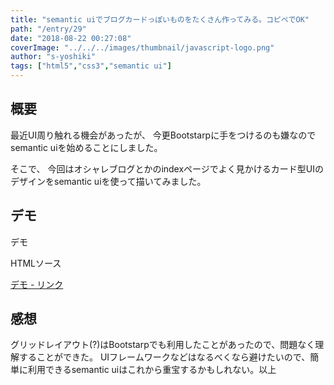 ```yaml
---
title: "semantic uiでブログカードっぽいものをたくさん作ってみる。コピペでOK"
path: "/entry/29"
date: "2018-08-22 00:27:08"
coverImage: "../../../images/thumbnail/javascript-logo.png"
author: "s-yoshiki"
tags: ["html5","css3","semantic ui"]
---
```


## 概要

最近UI周り触れる機会があったが、
今更Bootstarpに手をつけるのも嫌なのでsemantic uiを始めることにしました。

そこで、
今回はオシャレブログとかのindexページでよく見かけるカード型UIのデザインをsemantic uiを使って描いてみました。

## デモ

デモ

<script async src="//jsfiddle.net/s_yoshiki/ao8ue17w/embed/result,html/dark"></script>

HTMLソース

<script async src="//jsfiddle.net/s_yoshiki/ao8ue17w/embed/html,html/dark/"></script>

<a href="//jsfiddle.net/s_yoshiki/ao8ue17w/">デモ - リンク</a>

## 感想

グリッドレイアウト(?)はBootstarpでも利用したことがあったので、問題なく理解することができた。
UIフレームワークなどはなるべくなら避けたいので、簡単に利用できるsemantic uiはこれから重宝するかもしれない。以上
